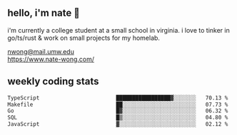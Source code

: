 ## hello, i'm nate 👋
i'm currently a college student at a small school in virginia. i love to tinker in go/ts/rust & work on small projects for my homelab.

nwong@mail.umw.edu <br/>
https://www.nate-wong.com/

## weekly coding stats
<!--START_SECTION:waka-->

```txt
TypeScript                        █████████████████▓░░░░░░░   70.13 %
Makefile                          ██░░░░░░░░░░░░░░░░░░░░░░░   07.73 %
Go                                █▓░░░░░░░░░░░░░░░░░░░░░░░   06.32 %
SQL                               █▒░░░░░░░░░░░░░░░░░░░░░░░   04.80 %
JavaScript                        ▓░░░░░░░░░░░░░░░░░░░░░░░░   02.12 %
```

<!--END_SECTION:waka-->
